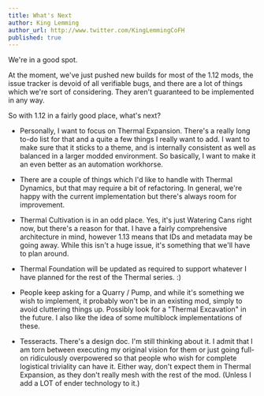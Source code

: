 ```yaml
---
title: What's Next
author: King Lemming
author_url: http://www.twitter.com/KingLemmingCoFH
published: true
---
```


We're in a good spot.

At the moment, we've just pushed new builds for most of the 1.12 mods, the
issue tracker is devoid of all verifiable bugs, and there are a lot of things
which we're sort of considering. They aren't guaranteed to be implemented in any
way.

So with 1.12 in a fairly good place, what's next?

- Personally, I want to focus on Thermal Expansion. There's a really long to-do
list for that and a quite a few things I really want to add. I want to make sure
that it sticks to a theme, and is internally consistent as well as balanced in a
larger modded environment. So basically, I want to make it an even better as an
automation workhorse.

- There are a couple of things which I'd like to handle with Thermal Dynamics,
but that may require a bit of refactoring. In general, we're happy with the
current implementation but there's always room for improvement.

- Thermal Cultivation is in an odd place. Yes, it's just Watering Cans right
now, but there's a reason for that. I have a fairly comprehensive architecture
in mind, however 1.13 means that IDs and metadata may be going away. While this
isn't a huge issue, it's something that we'll have to plan around.

- Thermal Foundation will be updated as required to support whatever I have
planned for the rest of the Thermal series. :)

- People keep asking for a Quarry / Pump, and while it's something we wish to
implement, it probably won't be in an existing mod, simply to avoid cluttering
things up. Possibly look for a "Thermal Excavation" in the future. I also like
the idea of some multiblock implementations of these.

- Tesseracts. There's a design doc. I'm still thinking about it. I admit that I
am torn between executing my original vision for them or just going full-on
ridiculously overpowered so that people who wish for complete logistical
triviality can have it. Either way, don't expect them in Thermal Expansion, as
they don't really mesh with the rest of the mod. (Unless I add a LOT of ender
technology to it.)
